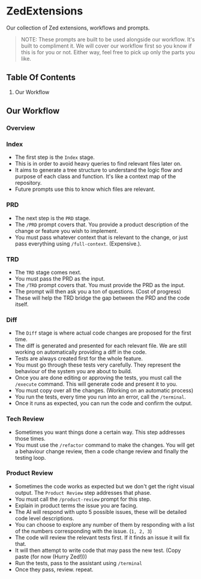 # ZedExtensions
Our collection of Zed extensions, workflows and prompts.

> NOTE: These prompts are built to be used alongside our workflow. It's built to compliment it. We will cover our workflow first so you know if this is for you or not. Either way, feel free to pick up only the parts you like.

## Table Of Contents
1. Our Workflow






## Our Workflow
### Overview

### Index
* The first step is the `Index` stage. 
* This is in order to avoid heavy queries to find relevant files later on.
* It aims to generate a tree structure to understand the logic flow and purpose of each class and function. It's like a context map of the repository.
* Future prompts use this to know which files are relevant. 

### PRD
* The next step is the `PRD` stage. 
* The `/PRD` prompt covers that. You provide a product description of the change or feature you wish to implement. 
* You must pass whatever context that is relevant to the change, or just pass everything using `/full-context`. (Expensive.).

### TRD
* The `TRD` stage comes next. 
* You must pass the PRD as the input.
* The `/TRD` prompt covers that. You must provide the PRD as the input. 
* The prompt will then ask you a ton of questions. (Cost of progress)
* These will help the TRD bridge the gap between the PRD and the code itself.

### Diff
* The `Diff` stage is where actual code changes are proposed for the first time.
* The diff is generated and presented for each relevant file. We are still working on automatically providing a diff in the code.
* Tests are always created first for the whole feature.
* You must go through these tests very carefully. They represent the behaviour of the system you are about to build.
* Once you are done editing or approving the tests, you must call the `/execute` command. This will generate code and present it to you.
* You must copy over all the changes. (Working on an automatic process)
* You run the tests, every time you run into an error, call the `/terminal`.
* Once it runs as expected, you can run the code and confirm the output.

### Tech Review
* Sometimes you want things done a certain way. This step addresses those times.
* You must use the `/refactor` command to make the changes. You will get a behaviour change review, then a code change review and finally the testing loop.

### Product Review
* Sometimes the code works as expected but we don't get the right visual output. The `Product Review` step addresses that phase. 
* You must call the `/product-review` prompt for this step.
* Explain in product terms the issue you are facing.
* The AI will respond with upto 5 possible issues, these will be detailed code level descriptions.
* You can choose to explore any number of them by responding with a list of the numbers corresponding with the issue. (`1, 2, 3`)
* The code will review the relevant tests first. If it finds an issue it will fix that.
* It will then attempt to write code that may pass the new test. (Copy paste (for now (Hurry Zed!)))
* Run the tests, pass to the assistant using `/terminal`
* Once they pass, review. repeat.

